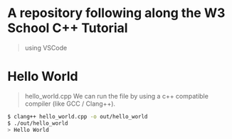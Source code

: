 # A repository following along the W3 School C++ Tutorial

> using VSCode

# Hello World

> hello_world.cpp
> We can run the file by using a c++ compatible compiler (like GCC / Clang++).

```bash
$ clang++ hello_world.cpp -o out/hello_world
$ ./out/hello_world
> Hello World
```
